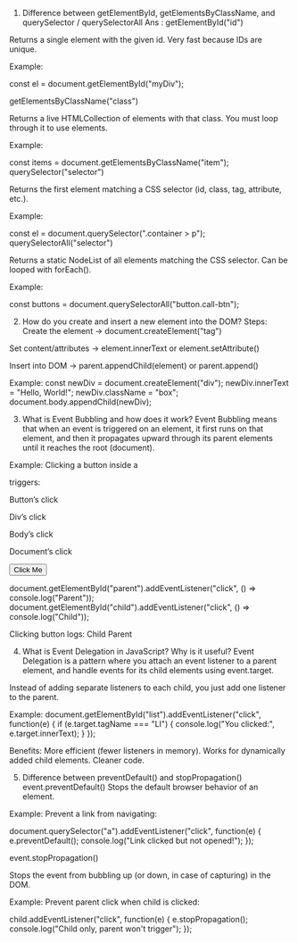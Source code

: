 1. Difference between getElementById, getElementsByClassName, and querySelector / querySelectorAll
Ans :
getElementById("id")

Returns a single element with the given id.
Very fast because IDs are unique.


Example:

 const el = document.getElementById("myDiv");

getElementsByClassName("class")


Returns a live HTMLCollection of elements with that class.
You must loop through it to use elements.


Example:

 const items = document.getElementsByClassName("item");
querySelector("selector")


Returns the first element matching a CSS selector (id, class, tag, attribute, etc.).


Example:

 const el = document.querySelector(".container > p");
querySelectorAll("selector")


Returns a static NodeList of all elements matching the CSS selector.
Can be looped with forEach().


Example:

 const buttons = document.querySelectorAll("button.call-btn");



2. How do you create and insert a new element into the DOM?
Steps:
Create the element → document.createElement("tag")


Set content/attributes → element.innerText or element.setAttribute()


Insert into DOM → parent.appendChild(element) or parent.append()


Example:
const newDiv = document.createElement("div");
newDiv.innerText = "Hello, World!";
newDiv.className = "box";
document.body.appendChild(newDiv);


3. What is Event Bubbling and how does it work?
Event Bubbling means that when an event is triggered on an element, it first runs on that element, and then it propagates upward through its parent elements until it reaches the root (document).


Example: Clicking a button inside a <div> triggers:


Button’s click


Div’s click


Body’s click


Document’s click


<div id="parent">
  <button id="child">Click Me</button>
</div>

document.getElementById("parent").addEventListener("click", () => console.log("Parent"));
document.getElementById("child").addEventListener("click", () => console.log("Child"));

Clicking button logs:
Child
Parent


4. What is Event Delegation in JavaScript? Why is it useful?
Event Delegation is a pattern where you attach an event listener to a parent element, and handle events for its child elements using event.target.


Instead of adding separate listeners to each child, you just add one listener to the parent.


Example:
document.getElementById("list").addEventListener("click", function(e) {
  if (e.target.tagName === "LI") {
    console.log("You clicked:", e.target.innerText);
  }
});

Benefits:
More efficient (fewer listeners in memory).
Works for dynamically added child elements.
Cleaner code.



5. Difference between preventDefault() and stopPropagation()
event.preventDefault()
Stops the default browser behavior of an element.


Example: Prevent a link from navigating:

 document.querySelector("a").addEventListener("click", function(e) {
  e.preventDefault();
  console.log("Link clicked but not opened!");
});


event.stopPropagation()


Stops the event from bubbling up (or down, in case of capturing) in the DOM.


Example: Prevent parent click when child is clicked:

 child.addEventListener("click", function(e) {
  e.stopPropagation();
  console.log("Child only, parent won't trigger");
});

